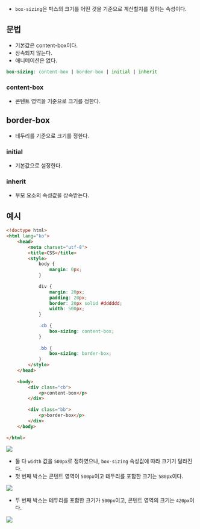 - `box-sizing`은 박스의 크기를 어떤 것을 기준으로 계산할지를 정하는 속성이다.


## 문법

- 기본값은 content-box이다.
- 상속되지 않는다.
- 애니메이션은 없다.

```scss
box-sizing: content-box | border-box | initial | inherit
```

### content-box

- 콘텐트 영역을 기준으로 크기를 정한다.
## border-box

- 테두리를 기준으로 크기를 정한다.
### initial

- 기본값으로 설정한다.
### inherit

- 부모 요소의 속성값을 상속받는다.


## 예시

```html
<!doctype html>
<html lang="ko">
	<head>
		<meta charset="utf-8">
		<title>CSS</title>
		<style>
			body {
				margin: 0px;
			}
			
			div {
				margin: 20px;
				padding: 20px;
				border: 20px solid #dddddd;
				width: 500px;
			}
			
			.cb {
				box-sizing: content-box;
			}
			
			.bb {
				box-sizing: border-box;
			}
		</style>
	</head>
	
	<body>
		<div class="cb">
			<p>content-box</p>
		</div>
		
		<div class="bb">
			<p>border-box</p>
		</div>
	</body>
	
</html>
```


![](https://www.codingfactory.net/wp-content/uploads/css-property-box-sizing-01.png)

- 둘 다 `width` 값을 `500px`로 정하였으나, `box-sizing` 속성값에 따라 크기기 달라진다.
- 첫 번째 박스는 콘텐트 영역이 `500px`이고 테두리를 포함한 크기는 `580px`이다.

![](https://www.codingfactory.net/wp-content/uploads/css-property-box-sizing-02.png)

- 두 번째 박스는 테두리를 포함한 크기가 `500px`이고, 콘텐트 영역의 크기는 `420px`이다.

![](https://www.codingfactory.net/wp-content/uploads/css-property-box-sizing-03.png)